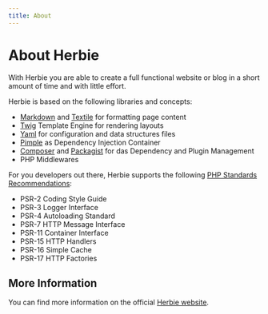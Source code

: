 ```yaml
---
title: About
---
```


# About Herbie

With Herbie you are able to create a full functional website or blog in a short amount of time and with little effort.

Herbie is based on the following libraries and concepts:

* [Markdown][markdown] and [Textile][textile] for formatting page content
* [Twig][twig] Template Engine for rendering layouts
* [Yaml][yaml] for configuration and data structures files
* [Pimple][pimple] as Dependency Injection Container
* [Composer][composer] and [Packagist][packagist] for das Dependency and Plugin Management
* PHP Middlewares 

For you developers out there, Herbie supports the following [PHP Standards Recommendations][psr]:

* PSR-2 Coding Style Guide
* PSR-3	Logger Interface
* PSR-4	Autoloading Standard
* PSR-7 HTTP Message Interface
* PSR-11 Container Interface
* PSR-15 HTTP Handlers
* PSR-16 Simple Cache
* PSR-17 HTTP Factories


## More Information

You can find more information on the official [Herbie website](https://www.getherbie.org).


[markdown]: https://www.markdownguide.org
[textile]: https://textile-lang.com
[twig]: http://twig.sensiolabs.org
[yaml]: http://www.yaml.org
[pimple]: http://pimple.sensiolabs.org
[composer]: http://getcomposer.org
[packagist]: https://packagist.org
[symfony]: http://symfony.com/doc/current/components/
[psr]: https://www.php-fig.org/psr/
[herbie]: https://www.getherbie.org
